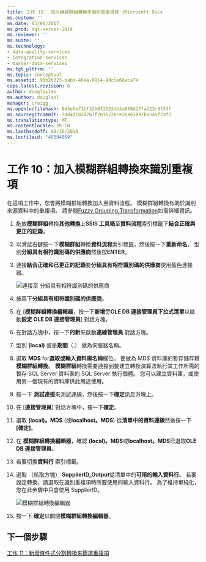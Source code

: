 ```yaml
---
title: 工作 10： 加入模糊群組轉換來識別重複項目 |Microsoft Docs
ms.custom: ''
ms.date: 03/06/2017
ms.prod: sql-server-2014
ms.reviewer: ''
ms.suite: ''
ms.technology:
- data-quality-services
- integration-services
- master-data-services
ms.tgt_pltfrm: ''
ms.topic: conceptual
ms.assetid: 90b2b323-babd-464a-8914-9dc5e66aca74
caps.latest.revision: 6
author: douglaslms
ms.author: douglasl
manager: craigg
ms.openlocfilehash: 8d3e5e71bf32b031552db2a888d17fa222c9f53f
ms.sourcegitcommit: 79d4dc820767f7836720ce26a61097ba5a5f23f2
ms.translationtype: MT
ms.contentlocale: zh-TW
ms.lasthandoff: 08/16/2018
ms.locfileid: "40394869"
---
```

# <a name="task-10-adding-fuzzy-group-transform-to-identify-duplicates"></a>工作 10：加入模糊群組轉換來識別重複項
  在這項工作中，您會將模糊群組轉換加入至資料流程。 模糊群組轉換有助於識別來源資料中的重複項。 請參閱[Fuzzy Grouping Transformation](../integration-services/data-flow/transformations/fuzzy-grouping-transformation.md)如需詳細資訊。  
  
1.  拖放**模糊群組**轉換**其他轉換**上**SSIS 工具箱**至**資料流程**索引標籤下**結合正確與更正的記錄**。  
  
2.  以滑鼠右鍵按一下**模糊群組**轉換**資料流程**索引標籤，然後按一下**重新命名**。 型別**分組具有相符識別碼的供應商**然後按**ENTER**。  
  
3.  連接**結合正確和已更正的記錄**要**分組具有相符識別碼的供應商**使用藍色連接器。  
  
     ![連接至 分組具有相符識別碼的供應商](../../2014/tutorials/media/et-addingfgttoidentifyduplicates-01.jpg "分組具有相符識別碼的供應商的連線")  
  
4.  按兩下**分組具有相符識別碼的供應商**。  
  
5.  在 [**模糊群組轉換編輯器**，按一下**新增**旁**OLE DB 連接管理員下拉式清單**以啟動**設定 OLE DB 連接管理員**] 對話方塊。  
  
6.  在對話方塊中，按一下**的新**來啟動**連線管理員** 對話方塊。  
  
7.  型別 **(local)** 或是**期間**（.） 做為伺服器名稱。  
  
8.  選取  **MDS** for**選取或輸入資料庫名稱**欄位。 要做為 MDS 資料庫的暫存儲存體**模糊群組轉換**。 **模糊群組**轉換需要連接到要建立轉換演算法執行其工作所需的暫存 SQL Server 資料表的 SQL Server 執行個體。 您可以建立資料庫，或使用另一個現有的資料庫供此用途使用。  
  
9. 按一下 **測試連接**來測試連線，然後按一下**確定**訊息方塊上。  
  
10. 在 [**連接管理員**] 對話方塊中，按一下**確定**。  
  
11. 選取 **(local)。MDS** (或**localhost。MDS**) 從**清單中的資料連線**然後按一下 **[確定]**。  
  
12. 在 **模糊群組轉換編輯器**，確認 **(local)。MDS**或**localhost。MDS**已選取**OLE DB 連接管理員**。  
  
13. 若要切換**資料行** 索引標籤。  
  
14. 選取 （核取方塊） **SupplierID_Output**從清單中的**可用的輸入資料行**。 若要設定轉換，請選取在識別重複項時所要使用的輸入資料行。 為了維持單純化，您在此步驟中只會使用 SupplierID。  
  
     ![模糊群組轉換編輯器](../../2014/tutorials/media/et-addingfgttoidentifyduplicates-02.jpg "模糊群組轉換編輯器")  
  
15. 按一下  **確定**以關閉**模糊群組轉換編輯器**。  
  
## <a name="next-step"></a>下一個步驟  
 [工作 11：新增條件式分割轉換來篩選重複項](../../2014/tutorials/task-11-adding-conditional-split-transform-to-filter-duplicates.md)  
  
  
